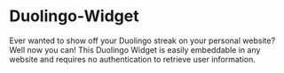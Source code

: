# Duolingo-Widget

Ever wanted to show off your Duolingo streak on your personal website? Well now you can! This Duolingo Widget is easily embeddable in any website and requires no authentication to retrieve user information.
